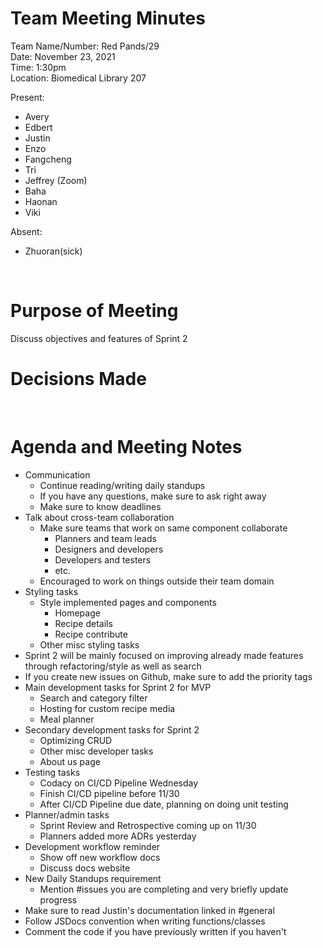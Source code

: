 # Team Meeting Minutes #
Team Name/Number: Red Pands/29<br>
Date: November 23, 2021<br>
Time: 1:30pm<br> 
Location: Biomedical Library 207

Present:
- Avery
- Edbert
- Justin
- Enzo
- Fangcheng
- Tri
- Jeffrey (Zoom)
- Baha
- Haonan
- Viki

Absent: 
- Zhuoran(sick)
<br>

# Purpose of Meeting #
Discuss objectives and features of Sprint 2
<br>

# Decisions Made #

<br>

# Agenda and Meeting Notes #
- Communication
	- Continue reading/writing daily standups
    - If you have any questions, make sure to ask right away
    - Make sure to know deadlines
- Talk about cross-team collaboration
	- Make sure teams that work on same component collaborate
		- Planners and team leads
		- Designers and developers
		- Developers and testers
		- etc.
	- Encouraged to work on things outside their team domain
- Styling tasks
  - Style implemented pages and components
  	- Homepage
  	- Recipe details
  	- Recipe contribute
  - Other misc styling tasks
- Sprint 2 will be mainly focused on improving already made features through refactoring/style as well as search
- If you create new issues on Github, make sure to add the priority tags
- Main development tasks for Sprint 2 for MVP
  - Search and category filter
  - Hosting for custom recipe media
  - Meal planner
- Secondary development tasks for Sprint 2
	- Optimizing CRUD
	- Other misc developer tasks
	- About us page
- Testing tasks
    - Codacy on CI/CD Pipeline Wednesday
	- Finish CI/CD pipeline before 11/30
	- After CI/CD Pipeline due date, planning on doing unit testing
- Planner/admin tasks
	- Sprint Review and Retrospective coming up on 11/30
	- Planners added more ADRs yesterday
- Development workflow reminder
	- Show off new workflow docs
	- Discuss docs website
- New Daily Standups requirement
    - Mention #issues you are completing and very briefly update progress
- Make sure to read Justin's documentation linked in #general 
- Follow JSDocs convention when writing functions/classes
- Comment the code if you have previously written if you haven't
